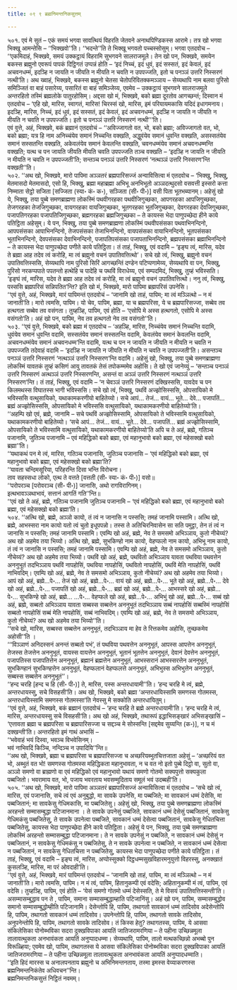 ```yaml
---
title: ०९ ९ ब्रह्मनिमन्तनिकसुत्तम्

---
```


५०१. एवं मे सुतं – एकं समयं भगवा सावत्थियं विहरति जेतवने अनाथपिण्डिकस्स आरामे। तत्र खो भगवा भिक्खू आमन्तेसि – ‘‘भिक्खवो’’ति। ‘‘भदन्ते’’ति ते भिक्खू भगवतो पच्चस्सोसुम्। भगवा एतदवोच –  
‘‘एकमिदाहं, भिक्खवे, समयं उक्कट्ठायं विहरामि सुभगवने सालराजमूले। तेन खो पन, भिक्खवे, समयेन बकस्स ब्रह्मुनो एवरूपं पापकं दिट्ठिगतं उप्पन्नं होति – ‘इदं निच्चं, इदं धुवं, इदं सस्सतं, इदं केवलं, इदं अचवनधम्मं, इदञ्हि न जायति न जीयति न मीयति न चवति न उपपज्जति, इतो च पनञ्ञं उत्तरि निस्सरणं नत्थी’ति। अथ ख्वाहं, भिक्खवे, बकस्स ब्रह्मुनो चेतसा चेतोपरिवितक्कमञ्ञाय – सेय्यथापि नाम बलवा पुरिसो समिञ्जितं वा बाहं पसारेय्य, पसारितं वा बाहं समिञ्जेय्य, एवमेव – उक्कट्ठायं सुभगवने सालराजमूले अन्तरहितो तस्मिं ब्रह्मलोके पातुरहोसिम्। अद्दसा खो मं, भिक्खवे, बको ब्रह्मा दूरतोव आगच्छन्तं; दिस्वान मं एतदवोच – ‘एहि खो, मारिस, स्वागतं, मारिस! चिरस्सं खो, मारिस, इमं परियायमकासि यदिदं इधागमनाय। इदञ्हि, मारिस, निच्चं, इदं धुवं, इदं सस्सतं, इदं केवलं, इदं अचवनधम्मं, इदञ्हि न जायति न जीयति न मीयति न चवति न उपपज्जति। इतो च पनञ्ञं उत्तरि निस्सरणं नत्थी’’’ति।  
एवं वुत्ते, अहं, भिक्खवे, बकं ब्रह्मानं एतदवोचं – ‘‘अविज्जागतो वत, भो, बको ब्रह्मा; अविज्जागतो वत, भो, बको ब्रह्मा; यत्र हि नाम अनिच्चंयेव समानं निच्चन्ति वक्खति, अद्धुवंयेव समानं धुवन्ति वक्खति, असस्सतंयेव समानं सस्सतन्ति वक्खति, अकेवलंयेव समानं केवलन्ति वक्खति, चवनधम्मंयेव समानं अचवनधम्मन्ति वक्खति; यत्थ च पन जायति जीयति मीयति चवति उपपज्जति तञ्च वक्खति – ‘इदञ्हि न जायति न जीयति न मीयति न चवति न उपपज्जती’ति; सन्तञ्च पनञ्ञं उत्तरि निस्सरणं ‘नत्थञ्ञं उत्तरि निस्सरण’न्ति वक्खती’’ति।  
५०२. ‘‘अथ खो, भिक्खवे, मारो पापिमा अञ्ञतरं ब्रह्मपारिसज्जं अन्वाविसित्वा मं एतदवोच – ‘भिक्खु, भिक्खु, मेतमासदो मेतमासदो, एसो हि, भिक्खु, ब्रह्मा महाब्रह्मा अभिभू अनभिभूतो अञ्ञदत्थुदसो वसवत्ती इस्सरो कत्ता निम्माता सेट्ठो सजिता [सज्जिता (स्या॰ कं॰ क॰), सञ्जिता (सी॰ पी॰)] वसी पिता भूतभब्यानम्। अहेसुं खो ये, भिक्खु, तया पुब्बे समणब्राह्मणा लोकस्मिं पथवीगरहका पथवीजिगुच्छका, आपगरहका आपजिगुच्छका, तेजगरहका तेजजिगुच्छका, वायगरहका वायजिगुच्छका, भूतगरहका भूतजिगुच्छका, देवगरहका देवजिगुच्छका, पजापतिगरहका पजापतिजिगुच्छका, ब्रह्मगरहका ब्रह्मजिगुच्छका – ते कायस्स भेदा पाणुपच्छेदा हीने काये पतिट्ठिता अहेसुम्। ये पन, भिक्खु, तया पुब्बे समणब्राह्मणा लोकस्मिं पथवीपसंसका पथवाभिनन्दिनो, आपपसंसका आपाभिनन्दिनो, तेजपसंसका तेजाभिनन्दिनो, वायपसंसका वायाभिनन्दिनो, भूतपसंसका भूताभिनन्दिनो, देवपसंसका देवाभिनन्दिनो, पजापतिपसंसका पजापताभिनन्दिनो, ब्रह्मपसंसका ब्रह्माभिनन्दिनो – ते कायस्स भेदा पाणुपच्छेदा पणीते काये पतिट्ठिता। तं ताहं, भिक्खु, एवं वदामि – ‘इङ्घ त्वं, मारिस, यदेव ते ब्रह्मा आह तदेव त्वं करोहि, मा त्वं ब्रह्मुनो वचनं उपातिवत्तित्थो’। सचे खो त्वं, भिक्खु, ब्रह्मुनो वचनं उपातिवत्तिस्ससि, सेय्यथापि नाम पुरिसो सिरिं आगच्छन्तिं दण्डेन पटिप्पणामेय्य, सेय्यथापि वा पन, भिक्खु, पुरिसो नरकप्पपाते पपतन्तो हत्थेहि च पादेहि च पथविं विराधेय्य, एवं सम्पदमिदं, भिक्खु, तुय्हं भविस्सति। ‘इङ्घं त्वं, मारिस, यदेव ते ब्रह्मा आह तदेव त्वं करोहि, मा त्वं ब्रह्मुनो वचनं उपातिवत्तित्थो। ननु त्वं, भिक्खु, पस्ससि ब्रह्मपरिसं सन्निपतित’न्ति? इति खो मं, भिक्खवे, मारो पापिमा ब्रह्मपरिसं उपनेसि।  
‘‘एवं वुत्ते, अहं, भिक्खवे, मारं पापिमन्तं एतदवोचं – ‘जानामि खो ताहं, पापिम; मा त्वं मञ्ञित्थो – न मं जानाती’ति। मारो त्वमसि, पापिम। यो चेव, पापिम, ब्रह्मा, या च ब्रह्मपरिसा, ये च ब्रह्मपारिसज्जा, सब्बेव तव हत्थगता सब्बेव तव वसंगता। तुय्हञ्हि, पापिम, एवं होति – ‘एसोपि मे अस्स हत्थगतो, एसोपि मे अस्स वसंगतो’ति। अहं खो पन, पापिम, नेव तव हत्थगतो नेव तव वसंगतो’’ति।  
५०३. ‘‘एवं वुत्ते, भिक्खवे, बको ब्रह्मा मं एतदवोच – ‘अहञ्हि, मारिस, निच्चंयेव समानं निच्चन्ति वदामि, धुवंयेव समानं धुवन्ति वदामि, सस्सतंयेव समानं सस्सतन्ति वदामि, केवलंयेव समानं केवलन्ति वदामि, अचवनधम्मंयेव समानं अचवनधम्म’न्ति वदामि, यत्थ च पन न जायति न जीयति न मीयति न चवति न उपपज्जति तदेवाहं वदामि – ‘इदञ्हि न जायति न जीयति न मीयति न चवति न उपपज्जती’ति। असन्तञ्च पनञ्ञं उत्तरि निस्सरणं ‘नत्थञ्ञं उत्तरि निस्सरण’न्ति वदामि। अहेसुं खो, भिक्खु, तया पुब्बे समणब्राह्मणा लोकस्मिं यावतकं तुय्हं कसिणं आयु तावतकं तेसं तपोकम्ममेव अहोसि। ते खो एवं जानेय्युं – ‘सन्तञ्च पनञ्ञं उत्तरि निस्सरणं अत्थञ्ञं उत्तरि निस्सरणन्ति, असन्तं वा अञ्ञं उत्तरि निस्सरणं नत्थञ्ञं उत्तरि निस्सरण’न्ति। तं ताहं, भिक्खु, एवं वदामि – ‘न चेवञ्ञं उत्तरि निस्सरणं दक्खिस्ससि, यावदेव च पन किलमथस्स विघातस्स भागी भविस्ससि। सचे खो त्वं, भिक्खु, पथविं अज्झोसिस्ससि, ओपसायिको मे भविस्ससि वत्थुसायिको, यथाकामकरणीयो बाहितेय्यो। सचे आपं… तेजं… वायं… भूते… देवे… पजापतिं… ब्रह्मं अज्झोसिस्ससि, ओपसायिको मे भविस्ससि वत्थुसायिको, यथाकामकरणीयो बाहितेय्यो’ति।  
‘‘अहम्पि खो एवं, ब्रह्मे, जानामि – सचे पथविं अज्झोसिस्सामि, ओपसायिको ते भविस्सामि वत्थुसायिको, यथाकामकरणीयो बाहितेय्यो। ‘सचे आपं… तेजं… वायं… भूते… देवे… पजापतिं… ब्रह्मं अज्झोसिस्सामि, ओपसायिको ते भविस्सामि वत्थुसायिको, यथाकामकरणीयो बाहितेय्यो’ति अपि च ते अहं, ब्रह्मे, गतिञ्च पजानामि, जुतिञ्च पजानामि – एवं महिद्धिको बको ब्रह्मा, एवं महानुभावो बको ब्रह्मा, एवं महेसक्खो बको ब्रह्मा’’ति।  
‘‘यथाकथं पन मे त्वं, मारिस, गतिञ्च पजानासि, जुतिञ्च पजानासि – ‘एवं महिद्धिको बको ब्रह्मा, एवं महानुभावो बको ब्रह्मा, एवं महेसक्खो बको ब्रह्मा’ति?  
‘‘यावता चन्दिमसूरिया, परिहरन्ति दिसा भन्ति विरोचना।  
ताव सहस्सधा लोको, एत्थ ते वत्तते [वत्तती (सी॰ स्या॰ कं॰ पी॰)] वसो॥  
‘‘परोपरञ्च [परोवरञ्च (सी॰ पी॰)] जानासि, अथो रागविरागिनम्।  
इत्थभावञ्ञथाभावं, सत्तानं आगतिं गति’’न्ति॥  
‘‘एवं खो ते अहं, ब्रह्मे, गतिञ्च पजानामि जुतिञ्च पजानामि – ‘एवं महिद्धिको बको ब्रह्मा, एवं महानुभावो बको ब्रह्मा, एवं महेसक्खो बको ब्रह्मा’ति।  
५०४. ‘‘अत्थि खो, ब्रह्मे, अञ्ञो कायो, तं त्वं न जानासि न पस्ससि; तमहं जानामि पस्सामि। अत्थि खो, ब्रह्मे, आभस्सरा नाम कायो यतो त्वं चुतो इधूपपन्नो। तस्स ते अतिचिरनिवासेन सा सति पमुट्ठा, तेन तं त्वं न जानासि न पस्ससि; तमहं जानामि पस्सामि। एवम्पि खो अहं, ब्रह्मे, नेव ते समसमो अभिञ्ञाय, कुतो नीचेय्यं? अथ खो अहमेव तया भिय्यो। अत्थि खो, ब्रह्मे, सुभकिण्हो नाम कायो, वेहप्फलो नाम कायो, अभिभू नाम कायो, तं त्वं न जानासि न पस्ससि; तमहं जानामि पस्सामि। एवम्पि खो अहं, ब्रह्मे, नेव ते समसमो अभिञ्ञाय, कुतो नीचेय्यं? अथ खो अहमेव तया भिय्यो। पथविं खो अहं, ब्रह्मे, पथवितो अभिञ्ञाय यावता पथविया पथवत्तेन अननुभूतं तदभिञ्ञाय पथविं नापहोसिं, पथविया नापहोसिं, पथवितो नापहोसिं, पथविं मेति नापहोसिं, पथविं नाभिवदिम्। एवम्पि खो अहं, ब्रह्मे, नेव ते समसमो अभिञ्ञाय, कुतो नीचेय्यं? अथ खो अहमेव तया भिय्यो। आपं खो अहं, ब्रह्मे…पे॰… तेजं खो अहं, ब्रह्मे…पे॰… वायं खो अहं, ब्रह्मे…पे॰… भूते खो अहं, ब्रह्मे…पे॰… देवे खो अहं, ब्रह्मे…पे॰… पजापतिं खो अहं, ब्रह्मे…पे॰… ब्रह्मं खो अहं, ब्रह्मे…पे॰… आभस्सरे खो अहं, ब्रह्मे…पे॰… सुभकिण्हे खो अहं, ब्रह्मे… …पे॰… वेहप्फले खो अहं, ब्रह्मे…पे॰… अभिभुं खो अहं, ब्रह्मे…पे॰… सब्बं खो अहं, ब्रह्मे, सब्बतो अभिञ्ञाय यावता सब्बस्स सब्बत्तेन अननुभूतं तदभिञ्ञाय सब्बं नापहोसिं सब्बस्मिं नापहोसिं सब्बतो नापहोसिं सब्बं मेति नापहोसिं, सब्बं नाभिवदिम्। एवम्पि खो अहं, ब्रह्मे, नेव ते समसमो अभिञ्ञाय, कुतो नीचेय्यं? अथ खो अहमेव तया भिय्यो’’ति।  
‘‘सचे खो, मारिस, सब्बस्स सब्बत्तेन अननुभूतं, तदभिञ्ञाय मा हेव ते रित्तकमेव अहोसि, तुच्छकमेव अहोसी’’ति ।  
‘‘‘विञ्ञाणं अनिदस्सनं अनन्तं सब्बतो पभं’, तं पथविया पथवत्तेन अननुभूतं, आपस्स आपत्तेन अननुभूतं, तेजस्स तेजत्तेन अननुभूतं, वायस्स वायत्तेन अननुभूतं, भूतानं भूतत्तेन अननुभूतं, देवानं देवत्तेन अननुभूतं, पजापतिस्स पजापतित्तेन अननुभूतं, ब्रह्मानं ब्रह्मत्तेन अननुभूतं, आभस्सरानं आभस्सरत्तेन अननुभूतं, सुभकिण्हानं सुभकिण्हत्तेन अननुभूतं, वेहप्फलानं वेहप्फलत्ते अननुभूतं, अभिभुस्स अभिभुत्तेन अननुभूतं, सब्बस्स सब्बत्तेन अननुभूतं’’।  
‘‘हन्द चरहि [हन्द च हि (सी॰ पी॰)] ते, मारिस, पस्स अन्तरधायामी’’ति। ‘हन्द चरहि मे त्वं, ब्रह्मे, अन्तरधायस्सु, सचे विसहसी’ति। अथ खो, भिक्खवे, बको ब्रह्मा ‘अन्तरधायिस्सामि समणस्स गोतमस्स, अन्तरधायिस्सामि समणस्स गोतमस्सा’ति नेवस्सु मे सक्कोति अन्तरधायितुम्।  
‘‘एवं वुत्ते, अहं, भिक्खवे, बकं ब्रह्मानं एतदवोचं – ‘हन्द चरहि ते ब्रह्मे अन्तरधायामी’ति। ‘हन्द चरहि मे त्वं, मारिस, अन्तरधायस्सु सचे विसहसी’ति। अथ खो अहं, भिक्खवे, तथारूपं इद्धाभिसङ्खारं अभिसङ्खासिं – ‘एत्तावता ब्रह्मा च ब्रह्मपरिसा च ब्रह्मपारिसज्जा च सद्दञ्च मे सोस्सन्ति [सद्दमेव सुय्यन्ति (क॰)], न च मं दक्खन्ती’ति। अन्तरहितो इमं गाथं अभासिं –  
‘‘भवेवाहं भयं दिस्वा, भवञ्च विभवेसिनम्।  
भवं नाभिवदिं किञ्चि, नन्दिञ्च न उपादियि’’न्ति॥  
‘‘अथ खो, भिक्खवे, ब्रह्मा च ब्रह्मपरिसा च ब्रह्मपारिसज्जा च अच्छरियब्भुतचित्तजाता अहेसुं – ‘अच्छरियं वत भो, अब्भुतं वत भो! समणस्स गोतमस्स महिद्धिकता महानुभावता, न च वत नो इतो पुब्बे दिट्ठो वा, सुतो वा, अञ्ञो समणो वा ब्राह्मणो वा एवं महिद्धिको एवं महानुभावो यथायं समणो गोतमो सक्यपुत्तो सक्यकुला पब्बजितो। भवरामाय वत, भो, पजाय भवरताय भवसम्मुदिताय समूलं भवं उदब्बही’ति।  
५०५. ‘‘अथ खो, भिक्खवे, मारो पापिमा अञ्ञतरं ब्रह्मपारिसज्जं अन्वाविसित्वा मं एतदवोच – ‘सचे खो त्वं, मारिस, एवं पजानासि, सचे त्वं एवं अनुबुद्धो, मा सावके उपनेसि, मा पब्बजिते; मा सावकानं धम्मं देसेसि, मा पब्बजितानं; मा सावकेसु गेधिमकासि, मा पब्बजितेसु। अहेसुं खो, भिक्खु, तया पुब्बे समणब्राह्मणा लोकस्मिं अरहन्तो सम्मासम्बुद्धा पटिजानमाना । ते सावके उपनेसुं पब्बजिते, सावकानं धम्मं देसेसुं पब्बजितानं, सावकेसु गेधिमकंसु पब्बजितेसु, ते सावके उपनेत्वा पब्बजिते, सावकानं धम्मं देसेत्वा पब्बजितानं, सावकेसु गेधितचित्ता पब्बजितेसु, कायस्स भेदा पाणुपच्छेदा हीने काये पतिट्ठिता। अहेसुं ये पन, भिक्खु, तया पुब्बे समणब्राह्मणा लोकस्मिं अरहन्तो सम्मासम्बुद्धा पटिजानमाना। ते न सावके उपनेसुं न पब्बजिते, न सावकानं धम्मं देसेसुं न पब्बजितानं, न सावकेसु गेधिमकंसु न पब्बजितेसु, ते न सावके उपनेत्वा न पब्बजिते, न सावकानं धम्मं देसेत्वा न पब्बजितानं, न सावकेसु गेधितचित्ता न पब्बजितेसु, कायस्स भेदा पाणुपच्छेदा पणीते काये पतिट्ठिता। तं ताहं, भिक्खु, एवं वदामि – इङ्घ त्वं, मारिस, अप्पोस्सुक्को दिट्ठधम्मसुखविहारमनुयुत्तो विहरस्सु, अनक्खातं कुसलञ्हि, मारिस, मा परं ओवदाही’ति।  
‘‘एवं वुत्ते, अहं, भिक्खवे, मारं पापिमन्तं एतदवोचं – ‘जानामि खो ताहं, पापिम, मा त्वं मञ्ञित्थो – न मं जानाती’ति। मारो त्वमसि, पापिम। न मं त्वं, पापिम, हितानुकम्पी एवं वदेसि; अहितानुकम्पी मं त्वं, पापिम, एवं वदेसि। तुय्हञ्हि, पापिम, एवं होति – ‘येसं समणो गोतमो धम्मं देसेस्सति, ते मे विसयं उपातिवत्तिस्सन्ती’ति। असम्मासम्बुद्धाव पन ते , पापिम, समाना सम्मासम्बुद्धाम्हाति पटिजानिंसु। अहं खो पन, पापिम, सम्मासम्बुद्धोव समानो सम्मासम्बुद्धोम्हीति पटिजानामि। देसेन्तोपि हि, पापिम, तथागतो सावकानं धम्मं तादिसोव अदेसेन्तोपि हि, पापिम, तथागतो सावकानं धम्मं तादिसोव। उपनेन्तोपि हि, पापिम, तथागतो सावके तादिसोव, अनुपनेन्तोपि हि, पापिम, तथागतो सावके तादिसोव। तं किस्स हेतु? तथागतस्स, पापिम, ये आसवा संकिलेसिका पोनोब्भविका सदरा दुक्खविपाका आयतिं जातिजरामरणिया – ते पहीना उच्छिन्नमूला तालावत्थुकता अनभावंकता आयतिं अनुप्पादधम्मा। सेय्यथापि, पापिम, तालो मत्थकच्छिन्नो अभब्बो पुन विरूळ्हिया; एवमेव खो, पापिम, तथागतस्स ये आसवा संकिलेसिका पोनोब्भविका सदरा दुक्खविपाका आयतिं जातिजरामरणिया – ते पहीना उच्छिन्नमूला तालावत्थुकता अनभावंकता आयतिं अनुप्पादधम्माति।  
‘‘इति हिदं मारस्स च अनालपनताय ब्रह्मुनो च अभिनिमन्तनताय, तस्मा इमस्स वेय्याकरणस्स ब्रह्मनिमन्तनिकंतेव अधिवचन’’न्ति।  
ब्रह्मनिमन्तनिकसुत्तं निट्ठितं नवमम्।  

